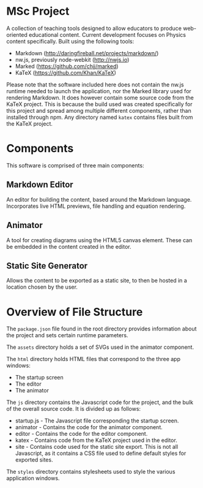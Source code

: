 # MSc Project

A collection of teaching tools designed to allow educators to produce web-oriented educational content. Current development focuses on Physics content specifically. Built using the following tools:

- Markdown (http://daringfireball.net/projects/markdown/)
- nw.js, previously node-webkit (http://nwjs.io)
- Marked (https://github.com/chjj/marked)
- KaTeX (https://github.com/Khan/KaTeX)

Please note that the software included here does not contain the nw.js runtime needed to launch the application, nor the Marked library used for rendering Markdown. It does however contain some source code from the KaTeX project. This is because the build used was created specifically for this project and spread among multiple different components, rather than installed through npm. Any directory named `katex` contains files built from the KaTeX project.

# Components

This software is comprised of three main components:

## Markdown Editor

An editor for building the content, based around the Markdown language. Incorporates live HTML previews, file handling and equation rendering.

## Animator

A tool for creating diagrams using the HTML5 canvas element. These can be embedded in the content created in the editor.

## Static Site Generator

Allows the content to be exported as a static site, to then be hosted in a location chosen by the user.

# Overview of File Structure

The `package.json` file found in the root directory provides information about the project and sets certain runtime parameters.

The `assets` directory holds a set of SVGs used in the animator component.

The `html` directory holds HTML files that correspond to the three app windows:

- The startup screen
- The editor
- The animator

The `js` directory contains the Javascript code for the project, and the bulk of the overall source code. It is divided up as follows:

- startup.js - The Javascript file corresponding the startup screen.
- animator - Contains the code for the animator component.
- editor - Contains the code for the editor component.
- katex - Contains code from the KaTeX project used in the editor.
- site - Contains code used for the static site export. This is not all Javascript, as it contains a CSS file used to define default styles for exported sites.

The `styles` directory contains stylesheets used to style the various application windows.
